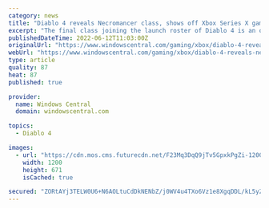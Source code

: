 ```yaml
---
category: news
title: "Diablo 4 reveals Necromancer class, shows off Xbox Series X gameplay"
excerpt: "The final class joining the launch roster of Diablo 4 is an old favorite that brings their own party wherever they go."
publishedDateTime: 2022-06-12T11:03:00Z
originalUrl: "https://www.windowscentral.com/gaming/xbox/diablo-4-reveals-necromancer-class-shows-off-xbox-series-x-gameplay"
webUrl: "https://www.windowscentral.com/gaming/xbox/diablo-4-reveals-necromancer-class-shows-off-xbox-series-x-gameplay"
type: article
quality: 87
heat: 87
published: true

provider:
  name: Windows Central
  domain: windowscentral.com

topics:
  - Diablo 4

images:
  - url: "https://cdn.mos.cms.futurecdn.net/F23Mq3DqQ9jTv5GpxkPgZi-1200-80.jpg"
    width: 1200
    height: 671
    isCached: true

secured: "ZORtAYj3TELW0U6+N6AOLtuCdDkNENbZ/j0WV4u4TXo6Vz1e8XgqDDL/kL5yZslIFZr7TXt0Y5BHHDTyg6hlaMfEa81naUxx51leZIlBSOYBkyzXC25/dtU8FFKDsNhqkFmE8yZlqRjXsoxJJiVsN+/Gmv48cMwzBe7w50YEwaXm/lMckXaJL4zYL60ZBKnBsm4FomIO6DhT9JySnvu2i95enXcxq3R0Ve4cL2otOAT7u/tb3OR2+F9qp7x38rlQ2cyfUcPupxgIW4uosKlwgOKsxvayVNP4FBOk3wrT5Gir/LK7mHIQnLViv4Vfst2jh/dX/LHG3P7UI4W0GGRtFcJ/7hX5zZ2r0XnWluuhkdg=;tHKU1D+ZnO07jLChQ6gV5A=="
---
```


